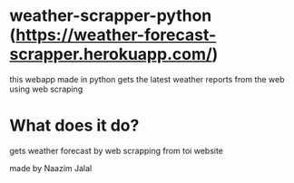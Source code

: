 # weather-scrapper-python (https://weather-forecast-scrapper.herokuapp.com/)
this webapp made in python gets the latest weather reports from the web using web scraping

# What does it do?
gets weather forecast by web scrapping from toi website

made by Naazim Jalal
